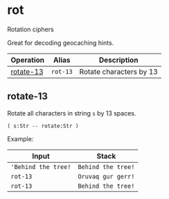 # rot

<!-- eval: use rot -->

Rotation ciphers

Great for decoding geocaching hints.

<!-- index -->

| Operation               | Alias     | Description
|-------------------------|-----------|-----------
| [rotate-13](#rotat-13)  | `rot-13`  | Rotate characters by 13


## rotate-13

Rotate all characters in string `s` by 13 spaces.

    ( s:Str -- rotate:Str )

Example:

<!-- test: rotate-13 -->

| Input               | Stack
|---------------------|-------------
| `'Behind the tree!` | `Behind the tree!`
| `rot-13`            | `Oruvaq gur gerr!`
| `rot-13`            | `Behind the tree!`
